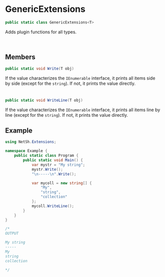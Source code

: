 # GenericExtensions

```csharp
public static class GenericExtensions<T>
```

Adds plugin functions for all types.

<br>

## Members

```csharp
public static void Write(T obj)
```
If the value characterizes the ``IEnumerable`` interface, it prints all items side by side (except for the ``string``). If not, it prints the value directly.

# 

```csharp
public static void WriteLine(T obj)
```
If the value characterizes the ``IEnumerable`` interface, it prints all items line by line (except for the ``string``). If not, it prints the value directly.

## Example

```csharp
using NetSh.Extensions;

namespace Example {
    public static class Program {
        public static void Main() {
            var mystr = "My string";
            mystr.Write();
            "\n-----\n".Write();

            var mycoll = new string[] {
                "My",
                "string",
                "collection"
            };
            mycoll.WriteLine();
        }
    }
}

/*
OUTPUT

My string
-----
My
string
collection

*/
```
